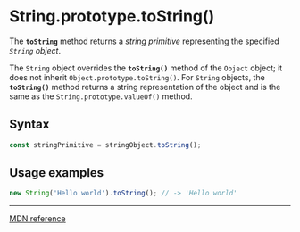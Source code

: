 # String.prototype.toString()

The **`toString`** method returns a _string primitive_ representing the specified _`String` object_.

The `String` object overrides the **`toString()`** method of the `Object` object; it does not inherit `Object.prototype.toString()`. For `String` objects, the **`toString()`** method returns a string representation of the object and is the same as the `String.prototype.valueOf()` method.

## Syntax

```js
const stringPrimitive = stringObject.toString();
```

## Usage examples

```js
new String('Hello world').toString(); // -> 'Hello world'
```

---

[MDN reference](https://developer.mozilla.org/en-US/docs/Web/JavaScript/Reference/Global_Objects/String/toString)
